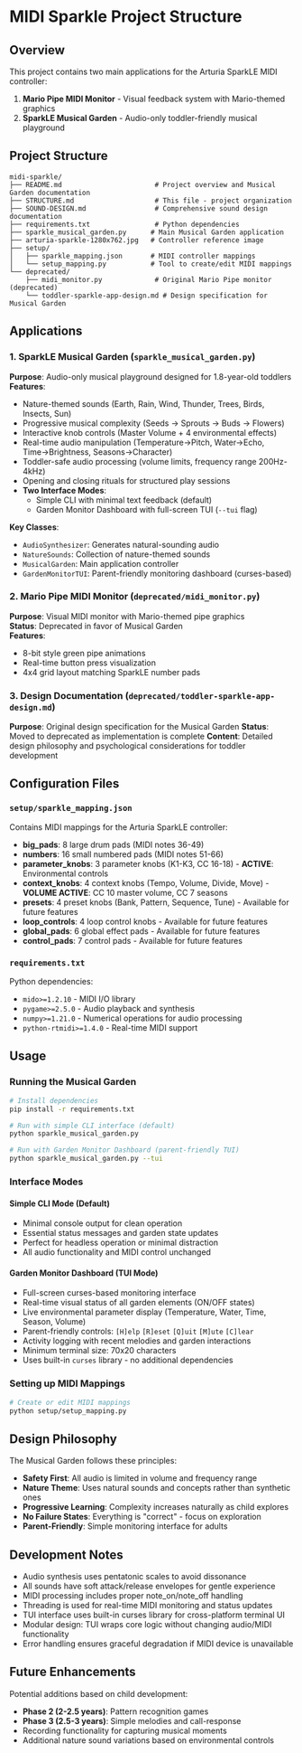 # MIDI Sparkle Project Structure

## Overview
This project contains two main applications for the Arturia SparkLE MIDI controller:
1. **Mario Pipe MIDI Monitor** - Visual feedback system with Mario-themed graphics
2. **SparkLE Musical Garden** - Audio-only toddler-friendly musical playground

## Project Structure

```
midi-sparkle/
├── README.md                       # Project overview and Musical Garden documentation
├── STRUCTURE.md                    # This file - project organization
├── SOUND-DESIGN.md                 # Comprehensive sound design documentation
├── requirements.txt                # Python dependencies
├── sparkle_musical_garden.py      # Main Musical Garden application
├── arturia-sparkle-1280x762.jpg   # Controller reference image
├── setup/
│   ├── sparkle_mapping.json       # MIDI controller mappings
│   └── setup_mapping.py           # Tool to create/edit MIDI mappings
└── deprecated/
    ├── midi_monitor.py             # Original Mario Pipe monitor (deprecated)
    └── toddler-sparkle-app-design.md # Design specification for Musical Garden
```

## Applications

### 1. SparkLE Musical Garden (`sparkle_musical_garden.py`)
**Purpose**: Audio-only musical playground designed for 1.8-year-old toddlers  
**Features**:
- Nature-themed sounds (Earth, Rain, Wind, Thunder, Trees, Birds, Insects, Sun)
- Progressive musical complexity (Seeds → Sprouts → Buds → Flowers)
- Interactive knob controls (Master Volume + 4 environmental effects)
- Real-time audio manipulation (Temperature→Pitch, Water→Echo, Time→Brightness, Seasons→Character)
- Toddler-safe audio processing (volume limits, frequency range 200Hz-4kHz)
- Opening and closing rituals for structured play sessions
- **Two Interface Modes**:
  - Simple CLI with minimal text feedback (default)
  - Garden Monitor Dashboard with full-screen TUI (`--tui` flag)

**Key Classes**:
- `AudioSynthesizer`: Generates natural-sounding audio
- `NatureSounds`: Collection of nature-themed sounds
- `MusicalGarden`: Main application controller
- `GardenMonitorTUI`: Parent-friendly monitoring dashboard (curses-based)

### 2. Mario Pipe MIDI Monitor (`deprecated/midi_monitor.py`)
**Purpose**: Visual MIDI monitor with Mario-themed pipe graphics  
**Status**: Deprecated in favor of Musical Garden  
**Features**:
- 8-bit style green pipe animations
- Real-time button press visualization
- 4x4 grid layout matching SparkLE number pads

### 3. Design Documentation (`deprecated/toddler-sparkle-app-design.md`)
**Purpose**: Original design specification for the Musical Garden
**Status**: Moved to deprecated as implementation is complete
**Content**: Detailed design philosophy and psychological considerations for toddler development

## Configuration Files

### `setup/sparkle_mapping.json`
Contains MIDI mappings for the Arturia SparkLE controller:
- **big_pads**: 8 large drum pads (MIDI notes 36-49)
- **numbers**: 16 small numbered pads (MIDI notes 51-66)
- **parameter_knobs**: 3 parameter knobs (K1-K3, CC 16-18) - **ACTIVE**: Environmental controls
- **context_knobs**: 4 context knobs (Tempo, Volume, Divide, Move) - **VOLUME ACTIVE**: CC 10 master volume, CC 7 seasons
- **presets**: 4 preset knobs (Bank, Pattern, Sequence, Tune) - Available for future features
- **loop_controls**: 4 loop control knobs - Available for future features  
- **global_pads**: 6 global effect pads - Available for future features
- **control_pads**: 7 control pads - Available for future features

### `requirements.txt`
Python dependencies:
- `mido>=1.2.10` - MIDI I/O library
- `pygame>=2.5.0` - Audio playback and synthesis
- `numpy>=1.21.0` - Numerical operations for audio processing
- `python-rtmidi>=1.4.0` - Real-time MIDI support



## Usage

### Running the Musical Garden
```bash
# Install dependencies
pip install -r requirements.txt

# Run with simple CLI interface (default)
python sparkle_musical_garden.py

# Run with Garden Monitor Dashboard (parent-friendly TUI)
python sparkle_musical_garden.py --tui
```

### Interface Modes

#### Simple CLI Mode (Default)
- Minimal console output for clean operation
- Essential status messages and garden state updates
- Perfect for headless operation or minimal distraction
- All audio functionality and MIDI control unchanged

#### Garden Monitor Dashboard (TUI Mode)
- Full-screen curses-based monitoring interface
- Real-time visual status of all garden elements (ON/OFF states)
- Live environmental parameter display (Temperature, Water, Time, Season, Volume)
- Parent-friendly controls: `[H]elp` `[R]eset` `[Q]uit` `[M]ute` `[C]lear`
- Activity logging with recent melodies and garden interactions
- Minimum terminal size: 70x20 characters
- Uses built-in `curses` library - no additional dependencies

### Setting up MIDI Mappings
```bash
# Create or edit MIDI mappings
python setup/setup_mapping.py
```

## Design Philosophy

The Musical Garden follows these principles:
- **Safety First**: All audio is limited in volume and frequency range
- **Nature Theme**: Uses natural sounds and concepts rather than synthetic ones
- **Progressive Learning**: Complexity increases naturally as child explores
- **No Failure States**: Everything is "correct" - focus on exploration
- **Parent-Friendly**: Simple monitoring interface for adults

## Development Notes

- Audio synthesis uses pentatonic scales to avoid dissonance
- All sounds have soft attack/release envelopes for gentle experience
- MIDI processing includes proper note_on/note_off handling
- Threading is used for real-time MIDI monitoring and status updates
- TUI interface uses built-in curses library for cross-platform terminal UI
- Modular design: TUI wraps core logic without changing audio/MIDI functionality
- Error handling ensures graceful degradation if MIDI device is unavailable

## Future Enhancements

Potential additions based on child development:
- **Phase 2 (2-2.5 years)**: Pattern recognition games
- **Phase 3 (2.5-3 years)**: Simple melodies and call-response
- Recording functionality for capturing musical moments
- Additional nature sound variations based on environmental controls